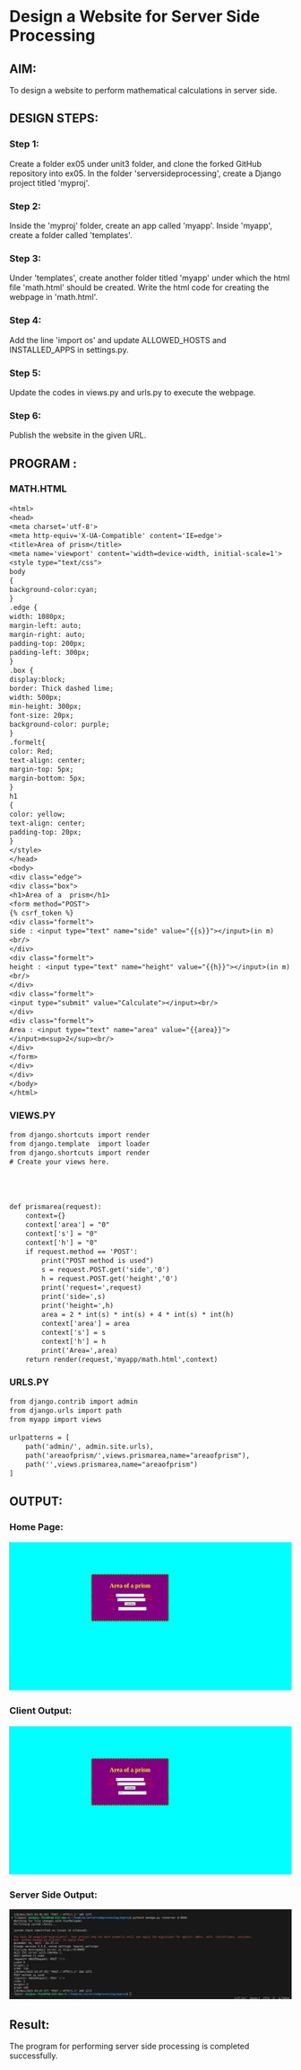 # Design a Website for Server Side Processing

## AIM:
To design a website to perform mathematical calculations in server side.

## DESIGN STEPS:

### Step 1:

Create a folder ex05 under unit3 folder, and clone the forked GitHub repository into ex05. In the folder 'serversideprocessing', create a Django project titled 'myproj'.

### Step 2:

Inside the 'myproj' folder, create an app called 'myapp'. Inside 'myapp', create a folder called 'templates'.

### Step 3:

Under 'templates', create another folder titled 'myapp' under which the html file 'math.html' should be created. Write the html code for creating the webpage in 'math.html'.

### Step 4:

Add the line 'import os' and update ALLOWED_HOSTS and INSTALLED_APPS in settings.py.

### Step 5:

Update the codes in views.py and urls.py to execute the webpage.

### Step 6:

Publish the website in the given URL.

## PROGRAM :
### MATH.HTML
```
<html>
<head>
<meta charset='utf-8'>
<meta http-equiv='X-UA-Compatible' content='IE=edge'>
<title>Area of prism</title>
<meta name='viewport' content='width=device-width, initial-scale=1'>
<style type="text/css">
body
{
background-color:cyan;
}
.edge {
width: 1080px;
margin-left: auto;
margin-right: auto;
padding-top: 200px;
padding-left: 300px;
}
.box {
display:block;
border: Thick dashed lime;
width: 500px;
min-height: 300px;
font-size: 20px;
background-color: purple;
}
.formelt{
color: Red;
text-align: center;
margin-top: 5px;
margin-bottom: 5px;
}
h1
{
color: yellow;
text-align: center;
padding-top: 20px;
}
</style>
</head>
<body>
<div class="edge">
<div class="box">
<h1>Area of a  prism</h1>
<form method="POST">
{% csrf_token %}
<div class="formelt">
side : <input type="text" name="side" value="{{s}}"></input>(in m)<br/>
</div>
<div class="formelt">
height : <input type="text" name="height" value="{{h}}"></input>(in m)<br/>
</div>
<div class="formelt">
<input type="submit" value="Calculate"></input><br/>
</div>
<div class="formelt">
Area : <input type="text" name="area" value="{{area}}"></input>m<sup>2</sup><br/>
</div>
</form>
</div>
</div>
</body>
</html>

```
### VIEWS.PY
```
from django.shortcuts import render
from django.template  import loader
from django.shortcuts import render
# Create your views here.




def prismarea(request):
    context={}
    context['area'] = "0"
    context['s'] = "0"
    context['h'] = "0"
    if request.method == 'POST':
        print("POST method is used")
        s = request.POST.get('side','0')
        h = request.POST.get('height','0')
        print('request=',request)
        print('side=',s)
        print('height=',h)
        area = 2 * int(s) * int(s) + 4 * int(s) * int(h)
        context['area'] = area
        context['s'] = s
        context['h'] = h
        print('Area=',area)
    return render(request,'myapp/math.html',context)

```
### URLS.PY
```
from django.contrib import admin
from django.urls import path
from myapp import views

urlpatterns = [
    path('admin/', admin.site.urls),
    path('areaofprism/',views.prismarea,name="areaofprism"),
    path('',views.prismarea,name="areaofprism")
] 
```

## OUTPUT:

### Home Page:
![HOMEPAGE](homepage.png)
### Client Output:
![clientoutput](clientoutput.png)
### Server Side Output:
![serveroutput](serveroutput.png)

## Result:
The program for performing server side processing is completed successfully.
